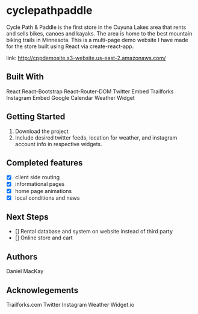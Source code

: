 # cyclepathpaddle

Cycle Path & Paddle is the first store in the Cuyuna Lakes area that rents and sells bikes, canoes and kayaks. The area is home to the best mountain biking trails in Minnesota. This is a multi-page demo website I have made for the store built using React via create-react-app.

link: http://cppdemosite.s3-website.us-east-2.amazonaws.com/

## Built With

React
React-Bootstrap
React-Router-DOM
Twitter Embed
Trailforks
Instagram Embed
Google Calendar
Weather Widget

## Getting Started
1. Download the project
2. Include desired twitter feeds, location for weather, and instagram account info in respective widgets.

## Completed features

- [x] client side routing
- [x] informational pages
- [x] home page animations
- [x] local conditions and news

## Next Steps 
- [] Rental database and system on website instead of third party
- [] Online store and cart

## Authors
Daniel MacKay

## Acknowlegements
Trailforks.com
Twitter
Instagram
Weather Widget.io
